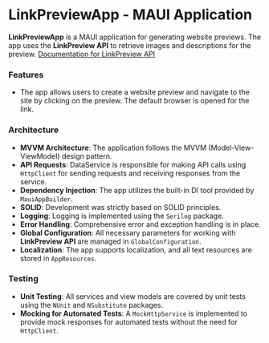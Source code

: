 # LinkPreviewApp - MAUI Application

**LinkPreviewApp** is a MAUI application for generating website previews. The app uses the **LinkPreview API** to retrieve images and descriptions for the preview. [Documentation for LinkPreview API](https://docs.linkpreview.net/)

### Features

- The app allows users to create a website preview and navigate to the site by clicking on the preview. The default browser is opened for the link.

### Architecture

- **MVVM Architecture**: The application follows the MVVM (Model-View-ViewModel) design pattern.
- **API Requests**: DataService is responsible for making API calls using `HttpClient` for sending requests and receiving responses from the service.
- **Dependency Injection**: The app utilizes the built-in DI tool provided by `MauiAppBuilder`.
- **SOLID**: Development was strictly based on SOLID principles.
- **Logging**: Logging is implemented using the `Serilog` package.
- **Error Handling**: Comprehensive error and exception handling is in place.
- **Global Configuration**: All necessary parameters for working with **LinkPreview API** are managed in `GlobalConfiguration`.
- **Localization**: The app supports localization, and all text resources are stored in `AppResources`.

### Testing

- **Unit Testing**: All services and view models are covered by unit tests using the `NUnit` and `NSubstitute` packages.
- **Mocking for Automated Tests**: A `MockHttpService` is implemented to provide mock responses for automated tests without the need for `HttpClient`.